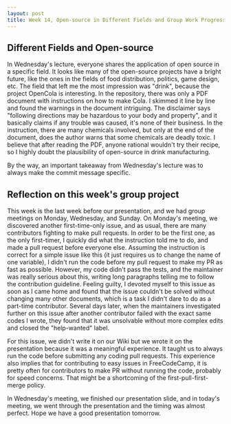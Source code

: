 ```yaml
---
layout: post
title: Week 14, Open-source in Different Fields and Group Work Progress Report
---
```




## Different Fields and Open-source

In Wednesday's lecture, everyone shares the application of open source in a specific field. It looks like many of the open-source projects have a bright future, like the ones in the fields of food distribution, politics, game design, etc. The field that left me the most impression was "drink", because the project OpenCola is interesting. In the repository, there was only a PDF document with instructions on how to make Cola. I skimmed it line by line and found the warnings in the document intriguing. The disclaimer says "following directions may be hazardous to your body and property", and it basically claims if any trouble was caused, it's none of their business. In the instruction, there are many chemicals involved, but only at the end of the document, does the author warns that some chemicals are deadly toxic. I believe that after reading the PDF, anyone rational wouldn't try their recipe, so I highly doubt the plausibility of open-source in drink manufacturing.

By the way, an important takeaway from Wednesday's lecture was to always make the commit message specific.

## Reflection on this week's group project

This week is the last week before our presentation, and we had group meetings on Monday, Wednesday, and Sunday. On Monday's meeting, we discovered another first-time-only issue, and as usual, there are many contributors fighting to make pull requests. In order to be the first one, as the only first-timer, I quickly did what the instruction told me to do, and made a pull request before everyone else. Assuming the instruction is correct for a simple issue like this (it just requires us to change the name of one variable), I didn't run the code before my pull request to make my PR as fast as possible. However, my code didn't pass the tests, and the maintainer was really serious about this, writing long paragraphs telling me to follow the contribution guideline. Feeling guilty, I devoted myself to this issue as soon as I came home and found that the issue couldn't be solved without changing many other documents, which is a task I didn't dare to do as a part-time contributor. Several days later, when the maintainers investigated further on this issue after another contributor failed with the exact same codes I wrote, they found that it was unsolvable without more complex edits and closed the "help-wanted" label.

For this issue, we didn't write it on our Wiki but we wrote it on the presentation because it was a meaningful experience. It taught us to always run the code before submitting any coding pull requests. This experience also implies that for contributing to easy issues in FreeCodeCamp, it is pretty often for contributors to make PR without running the code, probably for speed concerns. That might be a shortcoming of the first-pull-first-merge policy.

In Wednesday's meeting, we finished our presentation slide, and in today's meeting, we went through the presentation and the timing was almost perfect. Hope we have a good presentation tomorrow.  
